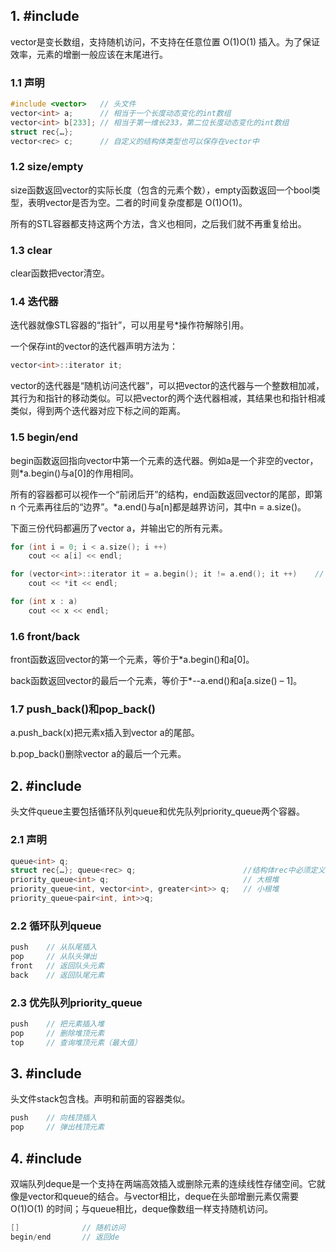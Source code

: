 ## 1. \#include <vector>
vector是变长数组，支持随机访问，不支持在任意位置 O(1)O(1) 插入。为了保证效率，元素的增删一般应该在末尾进行。

### 1.1 声明
```c++
#include <vector>   // 头文件
vector<int> a;      // 相当于一个长度动态变化的int数组
vector<int> b[233]; // 相当于第一维长233，第二位长度动态变化的int数组
struct rec{…};
vector<rec> c;      // 自定义的结构体类型也可以保存在vector中
```
    
### 1.2 size/empty
size函数返回vector的实际长度（包含的元素个数），empty函数返回一个bool类型，表明vector是否为空。二者的时间复杂度都是 O(1)O(1)。
    
所有的STL容器都支持这两个方法，含义也相同，之后我们就不再重复给出。

### 1.3 clear
clear函数把vector清空。

### 1.4 迭代器
迭代器就像STL容器的“指针”，可以用星号*操作符解除引用。

一个保存int的vector的迭代器声明方法为：
```c++
vector<int>::iterator it;
```
vector的迭代器是“随机访问迭代器”，可以把vector的迭代器与一个整数相加减，其行为和指针的移动类似。可以把vector的两个迭代器相减，其结果也和指针相减类似，得到两个迭代器对应下标之间的距离。

### 1.5 begin/end
begin函数返回指向vector中第一个元素的迭代器。例如a是一个非空的vector，则*a.begin()与a[0]的作用相同。

所有的容器都可以视作一个“前闭后开”的结构，end函数返回vector的尾部，即第n 个元素再往后的“边界”。*a.end()与a[n]都是越界访问，其中n = a.size()。

下面三份代码都遍历了vector<int> a，并输出它的所有元素。
```c++
for (int i = 0; i < a.size(); i ++)
    cout << a[i] << endl;
```
```c++
for (vector<int>::iterator it = a.begin(); it != a.end(); it ++)    // 或者直接写auto i = a.begin()
    cout << *it << endl;
```
```c++
for (int x : a)
    cout << x << endl;
```
  
### 1.6 front/back
    
front函数返回vector的第一个元素，等价于*a.begin()和a[0]。
    
back函数返回vector的最后一个元素，等价于*--a.end()和a[a.size() – 1]。

### 1.7 push_back()和pop_back()
    
a.push_back(x)把元素x插入到vector a的尾部。
    
b.pop_back()删除vector a的最后一个元素。

## 2. #include <queue>
    
头文件queue主要包括循环队列queue和优先队列priority_queue两个容器。

### 2.1 声明
```c++
queue<int> q;
struct rec{…}; queue<rec> q;                        //结构体rec中必须定义小于号
priority_queue<int> q;                              // 大根堆
priority_queue<int, vector<int>, greater<int>> q;   // 小根堆
priority_queue<pair<int, int>>q;
```
    
### 2.2 循环队列queue
```c++
push    // 从队尾插入
pop     // 从队头弹出
front   // 返回队头元素
back    // 返回队尾元素
```
  
### 2.3 优先队列priority_queue
```c++
push    // 把元素插入堆
pop     // 删除堆顶元素
top     // 查询堆顶元素（最大值）
```
    
## 3. #include <stack>
头文件stack包含栈。声明和前面的容器类似。
    
```c++
push    // 向栈顶插入
pop     // 弹出栈顶元素
```
  
## 4. #include <deque>
双端队列deque是一个支持在两端高效插入或删除元素的连续线性存储空间。它就像是vector和queue的结合。与vector相比，deque在头部增删元素仅需要 O(1)O(1) 的时间；与queue相比，deque像数组一样支持随机访问。
    
```c++
[]              // 随机访问
begin/end       // 返回de
```

